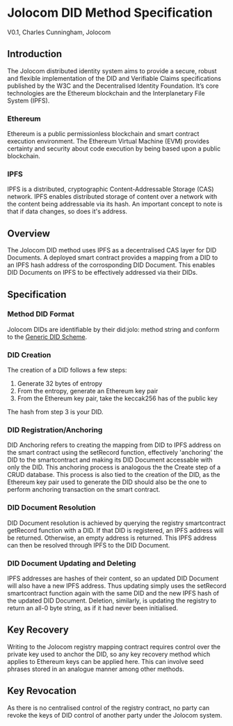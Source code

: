 # Jolocom DID Method Specification
V0.1, Charles Cunningham, Jolocom

## Introduction
The Jolocom distributed identity system aims to provide a secure, robust and flexible implementation of the DID and Verifiable Claims specifications published by the W3C and the Decentralised Identity Foundation. It’s core technologies are the Ethereum blockchain and the Interplanetary File System (IPFS).

### Ethereum
Ethereum is a public permissionless blockchain and smart contract execution environment. The Ethereum Virtual Machine (EVM) provides certainty and security about code execution by being based upon a public blockchain.

### IPFS
IPFS is a distributed, cryptographic Content-Addressable Storage (CAS) network. IPFS enables distributed storage of content over a network with the content being addressable via its hash. An important concept to note is that if data changes, so does it's address.

## Overview
The Jolocom DID method uses IPFS as a decentralised CAS layer for DID Documents. A deployed smart contract provides a mapping from a DID to an IPFS hash address of the corrosponding DID Document. This enables DID Documents on IPFS to be effectively addressed via their DIDs. 

## Specification
### Method DID Format
Jolocom DIDs are identifiable by their did:jolo: method string and conform to the [Generic DID Scheme](https://w3c-ccg.github.io/did-spec/#the-generic-did-scheme).

### DID Creation
The creation of a DID follows a few steps:
1. Generate 32 bytes of entropy
2. From the entropy, generate an Ethereum key pair
3. From the Ethereum key pair, take the keccak256 has of the public key

The hash from step 3 is your DID.

### DID Registration/Anchoring
DID Anchoring refers to creating the mapping from DID to IPFS address on the smart contract using the setRecord function, effectively 'anchoring' the DID to the smartcontract and making its DID Document accessable with only the DID. This anchoring process is analogous the the Create step of a CRUD database. This process is also tied to the creation of the DID, as the Ethereum key pair used to generate the DID should also be the one to perform anchoring transaction on the smart contract.

### DID Document Resolution
DID Document resolution is achieved by querying the registry smartcontract getRecord function with a DID. If that DID is registered, an IPFS address will be returned. Otherwise, an empty address is returned. This IPFS address can then be resolved through IPFS to the DID Document.

### DID Document Updating and Deleting
IPFS addresses are hashes of their content, so an updated DID Document will also have a new IPFS address. Thus updating simply uses the setRecord smartcontract function again with the same DID and the new IPFS hash of the updated DID Document. Deletion, similarly, is updating the registry to return an all-0 byte string, as if it had never been initialised.

## Key Recovery
Writing to the Jolocom registry mapping contract requires control over the private key used to anchor the DID, so any key recovery method which applies to Ethereum keys can be applied here. This can involve seed phrases stored in an analogue manner among other methods.

## Key Revocation
As there is no centralised control of the registry contract, no party can revoke the keys of DID control of another party under the Jolocom system.

